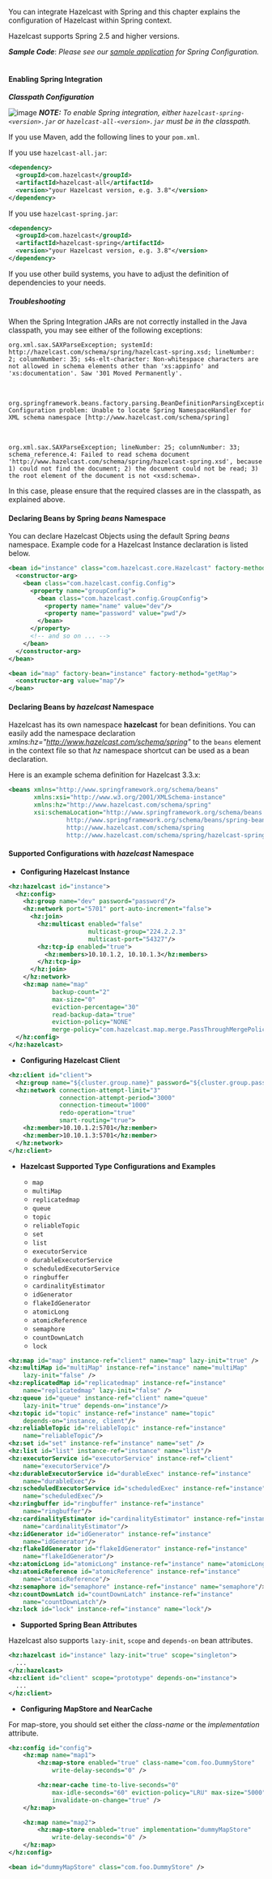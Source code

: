 


You can integrate Hazelcast with Spring and this chapter explains the configuration of Hazelcast within Spring context. 

Hazelcast supports Spring 2.5 and higher versions.



***Sample Code***: *Please see our <a href="https://github.com/hazelcast/hazelcast-code-samples/tree/master/hazelcast-integration/spring-configuration" target="_blank">sample application</a> for Spring Configuration.*
<br></br>


#### Enabling Spring Integration

***Classpath Configuration*** 

![image](images/NoteSmall.jpg) ***NOTE:*** *To enable Spring integration, either `hazelcast-spring-<version>.jar` or `hazelcast-all-<version>.jar` must be in the classpath.*

If you use Maven, add the following lines to your `pom.xml`.

If you use `hazelcast-all.jar`:

```xml
<dependency>
  <groupId>com.hazelcast</groupId>
  <artifactId>hazelcast-all</artifactId>
  <version>"your Hazelcast version, e.g. 3.8"</version>
</dependency>
```

If you use `hazelcast-spring.jar`:

```xml
<dependency>
  <groupId>com.hazelcast</groupId>
  <artifactId>hazelcast-spring</artifactId>
  <version>"your Hazelcast version, e.g. 3.8"</version>
</dependency>
```

If you use other build systems, you have to adjust the definition of dependencies to your needs.

##### Troubleshooting

When the Spring Integration JARs are not correctly installed in the Java classpath, you may see either of the following exceptions:

```
org.xml.sax.SAXParseException; systemId: http://hazelcast.com/schema/spring/hazelcast-spring.xsd; lineNumber: 2; columnNumber: 35; s4s-elt-character: Non-whitespace characters are not allowed in schema elements other than 'xs:appinfo' and 'xs:documentation'. Saw '301 Moved Permanently'.
```
<br>

```
org.springframework.beans.factory.parsing.BeanDefinitionParsingException: Configuration problem: Unable to locate Spring NamespaceHandler for XML schema namespace [http://www.hazelcast.com/schema/spring]
```
<br>


```
org.xml.sax.SAXParseException; lineNumber: 25; columnNumber: 33; schema_reference.4: Failed to read schema document 'http://www.hazelcast.com/schema/spring/hazelcast-spring.xsd', because 1) could not find the document; 2) the document could not be read; 3) the root element of the document is not <xsd:schema>.
```

In this case, please ensure that the required classes are in the classpath, as explained above.

#### Declaring Beans by Spring *beans* Namespace 

You can declare Hazelcast Objects using the default Spring *beans* namespace. Example code for a Hazelcast Instance declaration is listed below.

```xml
<bean id="instance" class="com.hazelcast.core.Hazelcast" factory-method="newHazelcastInstance">
  <constructor-arg>
    <bean class="com.hazelcast.config.Config">
      <property name="groupConfig">
        <bean class="com.hazelcast.config.GroupConfig">
          <property name="name" value="dev"/>
          <property name="password" value="pwd"/>
        </bean>
      </property>
      <!-- and so on ... -->
    </bean>
  </constructor-arg>
</bean>

<bean id="map" factory-bean="instance" factory-method="getMap">
  <constructor-arg value="map"/>
</bean>
```


#### Declaring Beans by *hazelcast* Namespace 

Hazelcast has its own namespace **hazelcast** for bean definitions. You can easily add the namespace declaration *xmlns:hz="http://www.hazelcast.com/schema/spring"* to the `beans` element in the context file so that *hz* namespace shortcut can be used as a bean declaration.

Here is an example schema definition for Hazelcast 3.3.x:

```xml
<beans xmlns="http://www.springframework.org/schema/beans"
       xmlns:xsi="http://www.w3.org/2001/XMLSchema-instance"
       xmlns:hz="http://www.hazelcast.com/schema/spring"
       xsi:schemaLocation="http://www.springframework.org/schema/beans
                http://www.springframework.org/schema/beans/spring-beans-3.0.xsd
                http://www.hazelcast.com/schema/spring
                http://www.hazelcast.com/schema/spring/hazelcast-spring.xsd">
```


#### Supported Configurations with *hazelcast* Namespace

- **Configuring Hazelcast Instance**

```xml
<hz:hazelcast id="instance">
  <hz:config>
    <hz:group name="dev" password="password"/>
    <hz:network port="5701" port-auto-increment="false">
      <hz:join>
        <hz:multicast enabled="false"
                      multicast-group="224.2.2.3"
                      multicast-port="54327"/>
        <hz:tcp-ip enabled="true">
          <hz:members>10.10.1.2, 10.10.1.3</hz:members>
        </hz:tcp-ip>
      </hz:join>
    </hz:network>
    <hz:map name="map"
            backup-count="2"
            max-size="0"
            eviction-percentage="30"
            read-backup-data="true"
            eviction-policy="NONE"
            merge-policy="com.hazelcast.map.merge.PassThroughMergePolicy"/>
  </hz:config>
</hz:hazelcast>
```

-   **Configuring Hazelcast Client**

```xml
<hz:client id="client">
  <hz:group name="${cluster.group.name}" password="${cluster.group.password}" />
  <hz:network connection-attempt-limit="3"
              connection-attempt-period="3000"
              connection-timeout="1000"
              redo-operation="true"
              smart-routing="true">
    <hz:member>10.10.1.2:5701</hz:member>
    <hz:member>10.10.1.3:5701</hz:member>
  </hz:network>
</hz:client>
```

-   **Hazelcast Supported Type Configurations and Examples**

	- `map`
	- `multiMap`
	- `replicatedmap`
	- `queue`
	- `topic`
	- `reliableTopic`
	- `set`
	- `list`
	- `executorService`
	- `durableExecutorService`
	- `scheduledExecutorService`
	- `ringbuffer`
	- `cardinalityEstimator`
	- `idGenerator`
	- `flakeIdGenerator`
	- `atomicLong`
	- `atomicReference`
	- `semaphore`
	- `countDownLatch`
	- `lock`


```xml
<hz:map id="map" instance-ref="client" name="map" lazy-init="true" />
<hz:multiMap id="multiMap" instance-ref="instance" name="multiMap"
    lazy-init="false" />
<hz:replicatedMap id="replicatedmap" instance-ref="instance"
    name="replicatedmap" lazy-init="false" />
<hz:queue id="queue" instance-ref="client" name="queue" 
    lazy-init="true" depends-on="instance"/>
<hz:topic id="topic" instance-ref="instance" name="topic" 
    depends-on="instance, client"/>
<hz:reliableTopic id="reliableTopic" instance-ref="instance"
    name="reliableTopic"/>
<hz:set id="set" instance-ref="instance" name="set" />
<hz:list id="list" instance-ref="instance" name="list"/>
<hz:executorService id="executorService" instance-ref="client" 
    name="executorService"/>
<hz:durableExecutorService id="durableExec" instance-ref="instance"
    name="durableExec"/>
<hz:scheduledExecutorService id="scheduledExec" instance-ref="instance"
    name="scheduledExec"/>
<hz:ringbuffer id="ringbuffer" instance-ref="instance"
    name="ringbuffer"/>
<hz:cardinalityEstimator id="cardinalityEstimator" instance-ref="instance"
    name="cardinalityEstimator"/>
<hz:idGenerator id="idGenerator" instance-ref="instance" 
    name="idGenerator"/>
<hz:flakeIdGenerator id="flakeIdGenerator" instance-ref="instance" 
    name="flakeIdGenerator"/>
<hz:atomicLong id="atomicLong" instance-ref="instance" name="atomicLong"/>
<hz:atomicReference id="atomicReference" instance-ref="instance" 
    name="atomicReference"/>
<hz:semaphore id="semaphore" instance-ref="instance" name="semaphore"/>
<hz:countDownLatch id="countDownLatch" instance-ref="instance" 
    name="countDownLatch"/>
<hz:lock id="lock" instance-ref="instance" name="lock"/>
```

-   **Supported Spring Bean Attributes**

Hazelcast also supports `lazy-init`, `scope` and `depends-on` bean attributes.

```xml
<hz:hazelcast id="instance" lazy-init="true" scope="singleton">
  ...
</hz:hazelcast>
<hz:client id="client" scope="prototype" depends-on="instance">
  ...
</hz:client>
```

-   **Configuring MapStore and NearCache**

For map-store, you should set either the *class-name* or the *implementation* attribute.

```xml
<hz:config id="config">
    <hz:map name="map1">
        <hz:map-store enabled="true" class-name="com.foo.DummyStore"
            write-delay-seconds="0" />

        <hz:near-cache time-to-live-seconds="0"
            max-idle-seconds="60" eviction-policy="LRU" max-size="5000"
            invalidate-on-change="true" />
    </hz:map>

    <hz:map name="map2">
        <hz:map-store enabled="true" implementation="dummyMapStore"
            write-delay-seconds="0" />
    </hz:map>
</hz:config>

<bean id="dummyMapStore" class="com.foo.DummyStore" />
```


